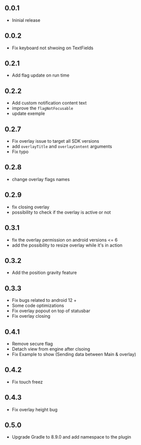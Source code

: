 ## 0.0.1

- Ininial release

## 0.0.2

- Fix keyboard not shwoing on TextFields

## 0.2.1

- Add flag update on run time

## 0.2.2

- Add custom notification content text
- improve the `flagNotFocusable`
- update exemple

## 0.2.7

- Fix overlay issue to target all SDK versions
- add `overlayTitle` and `overlayContent` arguments
- Fix typo

## 0.2.8

- change overlay flags names

## 0.2.9

- fix closing overlay
- possibility to check if the overlay is active or not

## 0.3.1

- fix the overlay permission on android versions <= 6
- add the possibility to resize overlay while it's in action

## 0.3.2

- Add the position gravity feature

## 0.3.3

- Fix bugs related to android 12 +
- Some code optimizations
- Fix overlay popout on top of statusbar
- Fix overlay closing

## 0.4.1

- Remove secure flag
- Detach view from engine after clsoing
- Fix Example to show (Sending data between Main & overlay)

## 0.4.2

- Fix touch freez

## 0.4.3

- Fix overlay height bug

## 0.5.0

- Upgrade Gradle to 8.9.0 and add namespace to the plugin
